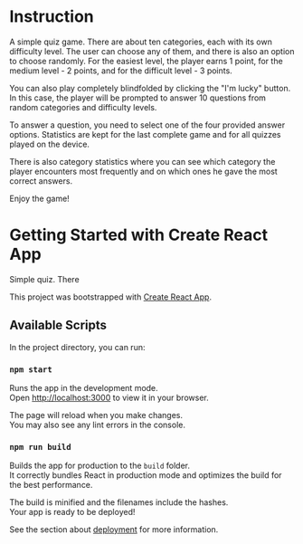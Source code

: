 # Instruction

A simple quiz game. There are about ten categories, each with its own difficulty level. The user can choose any of them, and there is also an option to choose randomly. For the easiest level, the player earns 1 point, for the medium level - 2 points, and for the difficult level - 3 points.

You can also play completely blindfolded by clicking the "I'm lucky" button. In this case, the player will be prompted to answer 10 questions from random categories and difficulty levels.

To answer a question, you need to select one of the four provided answer options. Statistics are kept for the last complete game and for all quizzes played on the device.

There is also category statistics where you can see which category the player encounters most frequently and on which ones he gave the most correct answers.

Enjoy the game!


# Getting Started with Create React App
Simple quiz.
There 

This project was bootstrapped with [Create React App](https://github.com/facebook/create-react-app).

## Available Scripts

In the project directory, you can run:

### `npm start`

Runs the app in the development mode.\
Open [http://localhost:3000](http://localhost:3000) to view it in your browser.

The page will reload when you make changes.\
You may also see any lint errors in the console.

### `npm run build`

Builds the app for production to the `build` folder.\
It correctly bundles React in production mode and optimizes the build for the best performance.

The build is minified and the filenames include the hashes.\
Your app is ready to be deployed!

See the section about [deployment](https://facebook.github.io/create-react-app/docs/deployment) for more information.



